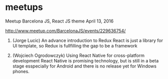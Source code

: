 # meetups

Meetup Barcelona JS, React JS theme
April 13, 2016

http://www.meetup.com/BarcelonaJS/events/229636754/
1. (Jorge Lucic) An advance introduction to Redux
React is just a library for UI template, so Redux is fullfilling the gap to be a framework

2. (Wojciech Ogrodowczyk) Using React Native for cross-platform development
React Native is promising technology, but is still in a beta stage esspecially for Android and there is no release yet for Windows phones.
